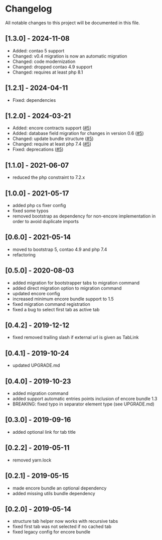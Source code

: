 # Changelog

All notable changes to this project will be documented in this file.

## [1.3.0] - 2024-11-08
- Added: contao 5 support
- Changed: v0.4 migration is now an automatic migration
- Changed: code modernization
- Changed: dropped contao 4.9 support
- Changed: requires at least php 8.1

## [1.2.1] - 2024-04-11
- Fixed: dependencies

## [1.2.0] - 2024-03-21
- Added: encore contracts support ([#5](https://github.com/heimrichhannot/contao-tab-control-bundle/pull/5))
- Added: database field migration for changes in version 0.6 ([#5](https://github.com/heimrichhannot/contao-tab-control-bundle/pull/5))
- Changed: update bundle structure ([#5](https://github.com/heimrichhannot/contao-tab-control-bundle/pull/5))
- Changed: require at least php 7.4 ([#5](https://github.com/heimrichhannot/contao-tab-control-bundle/pull/5))
- Fixed: deprecations ([#5](https://github.com/heimrichhannot/contao-tab-control-bundle/pull/5))

## [1.1.0] - 2021-06-07

- reduced the php constraint to 7.2.x

## [1.0.0] - 2021-05-17

- added php cs fixer config
- fixed some typos
- removed bootstrap as dependency for non-encore implementation in order to avoid duplicate imports

## [0.6.0] - 2021-05-14

- moved to bootstrap 5, contao 4.9 and php 7.4
- refactoring

## [0.5.0] - 2020-08-03

- added migration for bootstrapper tabs to migration command
- added direct migration option to migration command
- updated encore config
- increased minimum encore bundle support to 1.5
- fixed migration command registration
- fixed a bug to select first tab as active tab

## [0.4.2] - 2019-12-12

- fixed removed trailing slash if external url is given as TabLink

## [0.4.1] - 2019-10-24

- updated UPGRADE.md

## [0.4.0] - 2019-10-23

- added migration command
- added support automatic entries points inclusion of encore bundle 1.3
- BREAKING: fixed typo in separator element type (see UPGRADE.md)

## [0.3.0] - 2019-09-16

- added optional link for tab title

## [0.2.2] - 2019-05-11

- removed yarn.lock

## [0.2.1] - 2019-05-15

- made encore bundle an optional dependency
- added missing utils bundle dependency

## [0.2.0] - 2019-05-14

- structure tab helper now works with recursive tabs
- fixed first tab was not selected if no cached tab
- fixed legacy config for encore bundle
